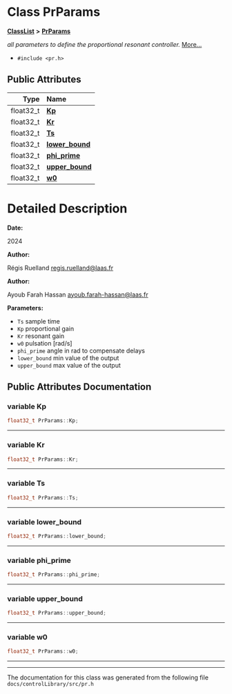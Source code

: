 

# Class PrParams



[**ClassList**](annotated.md) **>** [**PrParams**](structPrParams.md)



_all parameters to define the proportional resonant controller._ [More...](#detailed-description)

* `#include <pr.h>`





















## Public Attributes

| Type | Name |
| ---: | :--- |
|  float32\_t | [**Kp**](#variable-kp)  <br> |
|  float32\_t | [**Kr**](#variable-kr)  <br> |
|  float32\_t | [**Ts**](#variable-ts)  <br> |
|  float32\_t | [**lower\_bound**](#variable-lower_bound)  <br> |
|  float32\_t | [**phi\_prime**](#variable-phi_prime)  <br> |
|  float32\_t | [**upper\_bound**](#variable-upper_bound)  <br> |
|  float32\_t | [**w0**](#variable-w0)  <br> |












































# Detailed Description




**Date:**

2024 




**Author:**

Régis Ruelland [regis.ruelland@laas.fr](mailto:regis.ruelland@laas.fr) 




**Author:**

Ayoub Farah Hassan [ayoub.farah-hassan@laas.fr](mailto:ayoub.farah-hassan@laas.fr)







**Parameters:**


* `Ts` sample time
* `Kp` proportional gain
* `Kr` resonant gain
* `w0` pulsation [rad/s]
* `phi_prime` angle in rad to compensate delays
* `lower_bound` min value of the output
* `upper_bound` max value of the output 




    
## Public Attributes Documentation




### variable Kp 

```C++
float32_t PrParams::Kp;
```




<hr>



### variable Kr 

```C++
float32_t PrParams::Kr;
```




<hr>



### variable Ts 

```C++
float32_t PrParams::Ts;
```




<hr>



### variable lower\_bound 

```C++
float32_t PrParams::lower_bound;
```




<hr>



### variable phi\_prime 

```C++
float32_t PrParams::phi_prime;
```




<hr>



### variable upper\_bound 

```C++
float32_t PrParams::upper_bound;
```




<hr>



### variable w0 

```C++
float32_t PrParams::w0;
```




<hr>

------------------------------
The documentation for this class was generated from the following file `docs/controlLibrary/src/pr.h`

